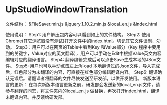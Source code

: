 # UpStudioWindowTranslation

文件结构：
		&FileSaver.min.js
		&jquery.1.10.2.min.js
		&local_en.js
		&index.html
		
使用说明：
	Step1: 用户解压包内容可以看到如上的文件结构。
	Step2: 使用Chrome(其它浏览器没有测试)打开文件中的index.html。切记其它文件误删，勿动。
	Step3：用户可以在网页的Table中看到Key 和Value部分（Key 程序中要用到的关键字，Value对应的英文翻译），用户可以手动在Edit中根据Value英文内容编辑对应的翻译语言。
	Step4: 翻译编辑完成后可以点击Save生成本地的JSon文件。
	Step5: 用户也可以手动点击左上角load 本地翻译过的Json文件，导入完成后，红色部分为未翻译的内容，可直接在红色部分编辑翻译内容。
	Step6: 翻译确认无误后。请翻译者将翻译的文件尽快发送至研发部，以供开发使用。
新版本语言的更新：
	在每次新版本语言更新之前，研发部会发送新的local_en.js文件，请参与翻译的同志，将文件夹内的local_en.js 做替换，再次打开index.html，翻译未翻译内容。并反馈给研发部。

